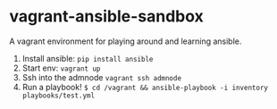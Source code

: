 vagrant-ansible-sandbox
=======================

A vagrant environment for playing around and learning ansible.

1. Install ansible: `pip install ansible`
2. Start env: `vagrant up`
3. Ssh into the admnode `vagrant ssh admnode`
4. Run a playbook! `$ cd /vagrant && ansible-playbook -i inventory playbooks/test.yml`
